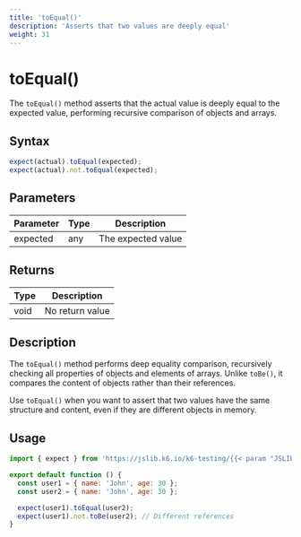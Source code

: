```yaml
---
title: 'toEqual()'
description: 'Asserts that two values are deeply equal'
weight: 31
---
```


# toEqual()

The `toEqual()` method asserts that the actual value is deeply equal to the expected value, performing recursive comparison of objects and arrays.

## Syntax

<!-- eslint-skip -->
<!-- md-k6:skip -->

```javascript
expect(actual).toEqual(expected);
expect(actual).not.toEqual(expected);
```

## Parameters

| Parameter | Type | Description        |
| --------- | ---- | ------------------ |
| expected  | any  | The expected value |

## Returns

| Type | Description     |
| ---- | --------------- |
| void | No return value |

## Description

The `toEqual()` method performs deep equality comparison, recursively checking all properties of objects and elements of arrays. Unlike `toBe()`, it compares the content of objects rather than their references.

Use `toEqual()` when you want to assert that two values have the same structure and content, even if they are different objects in memory.

## Usage

<!-- md-k6:skip -->

```javascript
import { expect } from 'https://jslib.k6.io/k6-testing/{{< param "JSLIB_TESTING_VERSION" >}}/index.js';

export default function () {
  const user1 = { name: 'John', age: 30 };
  const user2 = { name: 'John', age: 30 };

  expect(user1).toEqual(user2);
  expect(user1).not.toBe(user2); // Different references
}
```

